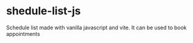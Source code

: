 # shedule-list-js
Schedule list made with vanilla javascript and vite. It can be used to book appointments
